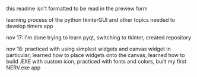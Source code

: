 this readme isn't formatted to be read in the preview form

learning process of the python tkinterGUI and other topics needed to develop timers app

nov 17: I'm done trying to learn pyqt, switching to tkinter, created repository

nov 18: practiced with using simplest widgets and canvas widget in particular; 
        learned how to place widgets onto the canvas, learned how to build .EXE with custom icon, 
        practiced with fonts and colors, built my first NERV.exe app
